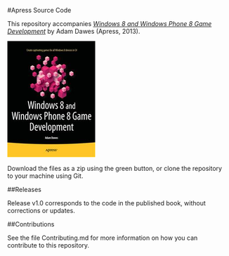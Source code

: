 #Apress Source Code

This repository accompanies [*Windows 8 and Windows Phone 8 Game Development*](http://www.apress.com/9781430258360) by Adam Dawes (Apress, 2013).

![Cover image](9781430258360.jpg)

Download the files as a zip using the green button, or clone the repository to your machine using Git.

##Releases

Release v1.0 corresponds to the code in the published book, without corrections or updates.

##Contributions

See the file Contributing.md for more information on how you can contribute to this repository.
